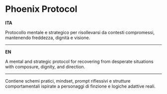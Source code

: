 # Phoenix Protocol

**ITA**

Protocollo mentale e strategico per risollevarsi da contesti compromessi, mantenendo freddezza, dignità e visione.

---

**EN**  

A mental and strategic protocol for recovering from desperate situations with composure, dignity, and direction.

---

Contiene schemi pratici, mindset, prompt riflessivi e strutture comportamentali ispirate a personaggi di finzione e logiche adattive reali.

